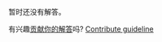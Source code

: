 
暂时还没有解答。

有兴趣[贡献你的解答](https://github.com/BFEdev/BFE.dev-solutions/blob/main/problem/implement-merge-sort_zh.md)吗? [Contribute guideline](https://github.com/BFEdev/BFE.dev-solutions#how-to-contribute)
